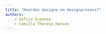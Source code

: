 ```yaml
---
title: "Hvordan designe en designprosess?"
authors:
    - Sofija Ivanova
    - Camilla Therese Hansen                           
---
```

